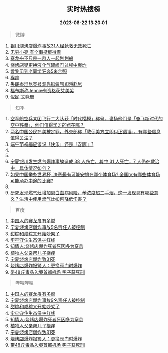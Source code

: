 <div align="center"><h2>实时热搜榜</h2><h4>2023-06-22 13:20:01</h4></div>

> 微博  

1. [银川烧烤店爆炸事故31人经抢救无效死亡](https://s.weibo.com/weibo?q=%23%E9%93%B6%E5%B7%9D%E7%83%A7%E7%83%A4%E5%BA%97%E7%88%86%E7%82%B8%E4%BA%8B%E6%95%8531%E4%BA%BA%E7%BB%8F%E6%8A%A2%E6%95%91%E6%97%A0%E6%95%88%E6%AD%BB%E4%BA%A1%23&t=31&band_rank=1&Refer=top)<br />
2. [无穷小亮 有个事挺瘆得慌](https://s.weibo.com/weibo?q=%E6%97%A0%E7%A9%B7%E5%B0%8F%E4%BA%AE%20%E6%9C%89%E4%B8%AA%E4%BA%8B%E6%8C%BA%E7%98%86%E5%BE%97%E6%85%8C&t=31&band_rank=2&Refer=top)<br />
3. [赛龙舟不只是一群人一起划划船](https://s.weibo.com/weibo?q=%23%E8%B5%9B%E9%BE%99%E8%88%9F%E4%B8%8D%E5%8F%AA%E6%98%AF%E4%B8%80%E7%BE%A4%E4%BA%BA%E4%B8%80%E8%B5%B7%E5%88%92%E5%88%92%E8%88%B9%23&t=31&band_rank=3&Refer=top)<br />
4. [烧烤店疑更换液化气罐阀门过程中爆炸](https://s.weibo.com/weibo?q=%23%E7%83%A7%E7%83%A4%E5%BA%97%E7%96%91%E6%9B%B4%E6%8D%A2%E6%B6%B2%E5%8C%96%E6%B0%94%E7%BD%90%E9%98%80%E9%97%A8%E8%BF%87%E7%A8%8B%E4%B8%AD%E7%88%86%E7%82%B8%23&t=31&band_rank=4&Refer=top)<br />
5. [曾黎见到老同学狂奔5米合照](https://s.weibo.com/weibo?q=%23%E6%9B%BE%E9%BB%8E%E8%A7%81%E5%88%B0%E8%80%81%E5%90%8C%E5%AD%A6%E7%8B%82%E5%A5%945%E7%B1%B3%E5%90%88%E7%85%A7%23&t=31&band_rank=5&Refer=top)<br />
6. [猴痘](https://s.weibo.com/weibo?q=%E7%8C%B4%E7%97%98&t=31&band_rank=6&Refer=top)<br />
7. [失联泰坦尼克号观光艇氧气即将耗尽](https://s.weibo.com/weibo?q=%23%E5%A4%B1%E8%81%94%E6%B3%B0%E5%9D%A6%E5%B0%BC%E5%85%8B%E5%8F%B7%E8%A7%82%E5%85%89%E8%89%87%E6%B0%A7%E6%B0%94%E5%8D%B3%E5%B0%86%E8%80%97%E5%B0%BD%23&t=31&band_rank=7&Refer=top)<br />
8. [福布斯称Jennie有资格获艾美奖](https://s.weibo.com/weibo?q=%23%E7%A6%8F%E5%B8%83%E6%96%AF%E7%A7%B0Jennie%E6%9C%89%E8%B5%84%E6%A0%BC%E8%8E%B7%E8%89%BE%E7%BE%8E%E5%A5%96%23&t=31&band_rank=8&Refer=top)<br />
9. [倪妮 文咏珊](https://s.weibo.com/weibo?q=%E5%80%AA%E5%A6%AE%20%E6%96%87%E5%92%8F%E7%8F%8A&t=31&band_rank=9&Refer=top)<br />

> 知乎  

1. [空军航空兵某团飞行二大队获「时代楷模」称号，褒扬他们是「奋飞新时代的空中铁拳」，他们值得学习的点在哪？](https://www.zhihu.com/question/607609756)<br />
2. [两名中国公民在美被定罪，外交部称「敦促美方立即纠正错误」，有哪些信息值得关注？](https://www.zhihu.com/question/607819218)<br />
3. [端午节祝福应该说「快乐」还是「安康」?](https://www.zhihu.com/question/535873216)<br />
4. []()<br />
5. []()<br />
6. [宁夏银川发生燃气爆炸事故造成 38 人伤亡，其中 31 人死亡，7 人仍在救治中，具体情况如何？](https://www.zhihu.com/question/607961203)<br />
7. [如果中国举办世界杯, 决赛最有可能安排在哪个体育场? 全国又有哪些体育场可能承办中途的比赛?](https://www.zhihu.com/question/605308246)<br />
8. []()<br />
9. [研究发现燃气灶增加患白血病风险，苯浓度超二手烟，这一发现具有哪些意义？生活中使用燃气灶如何降低伤害？](https://www.zhihu.com/question/607771756)<br />

> 百度  

1. [中国人的赛龙舟有多燃](https://www.baidu.com/s?wd=%E4%B8%AD%E5%9B%BD%E4%BA%BA%E7%9A%84%E8%B5%9B%E9%BE%99%E8%88%9F%E6%9C%89%E5%A4%9A%E7%87%83&sa=fyb_news&rsv_dl=fyb_news)<br />
2. [宁夏烧烤店爆炸事故9名责任人被控制](https://www.baidu.com/s?wd=%E5%AE%81%E5%A4%8F%E7%83%A7%E7%83%A4%E5%BA%97%E7%88%86%E7%82%B8%E4%BA%8B%E6%95%859%E5%90%8D%E8%B4%A3%E4%BB%BB%E4%BA%BA%E8%A2%AB%E6%8E%A7%E5%88%B6&sa=fyb_news&rsv_dl=fyb_news)<br />
3. [甜粽和咸粽又开始吵架了](https://www.baidu.com/s?wd=%E7%94%9C%E7%B2%BD%E5%92%8C%E5%92%B8%E7%B2%BD%E5%8F%88%E5%BC%80%E5%A7%8B%E5%90%B5%E6%9E%B6%E4%BA%86&sa=fyb_news&rsv_dl=fyb_news)<br />
4. [牢牢守住生态保护红线](https://www.baidu.com/s?wd=%E7%89%A2%E7%89%A2%E5%AE%88%E4%BD%8F%E7%94%9F%E6%80%81%E4%BF%9D%E6%8A%A4%E7%BA%A2%E7%BA%BF&sa=fyb_news&rsv_dl=fyb_news)<br />
5. [知情人:烧烤店爆炸死者死因多为窒息](https://www.baidu.com/s?wd=%E7%9F%A5%E6%83%85%E4%BA%BA%3A%E7%83%A7%E7%83%A4%E5%BA%97%E7%88%86%E7%82%B8%E6%AD%BB%E8%80%85%E6%AD%BB%E5%9B%A0%E5%A4%9A%E4%B8%BA%E7%AA%92%E6%81%AF&sa=fyb_news&rsv_dl=fyb_news)<br />
6. [植物人父亲帮儿子挠痒](https://www.baidu.com/s?wd=%E6%A4%8D%E7%89%A9%E4%BA%BA%E7%88%B6%E4%BA%B2%E5%B8%AE%E5%84%BF%E5%AD%90%E6%8C%A0%E7%97%92&sa=fyb_news&rsv_dl=fyb_news)<br />
7. [宁夏烧烤店爆炸致31死](https://www.baidu.com/s?wd=%E5%AE%81%E5%A4%8F%E7%83%A7%E7%83%A4%E5%BA%97%E7%88%86%E7%82%B8%E8%87%B431%E6%AD%BB&sa=fyb_news&rsv_dl=fyb_news)<br />
8. [烧烤店爆炸报警人：更换阀门时爆炸](https://www.baidu.com/s?wd=%E7%83%A7%E7%83%A4%E5%BA%97%E7%88%86%E7%82%B8%E6%8A%A5%E8%AD%A6%E4%BA%BA%EF%BC%9A%E6%9B%B4%E6%8D%A2%E9%98%80%E9%97%A8%E6%97%B6%E7%88%86%E7%82%B8&sa=fyb_news&rsv_dl=fyb_news)<br />
9. [带48斤毒品入境首都机场 男子获死刑](https://www.baidu.com/s?wd=%E5%B8%A648%E6%96%A4%E6%AF%92%E5%93%81%E5%85%A5%E5%A2%83%E9%A6%96%E9%83%BD%E6%9C%BA%E5%9C%BA+%E7%94%B7%E5%AD%90%E8%8E%B7%E6%AD%BB%E5%88%91&sa=fyb_news&rsv_dl=fyb_news)<br />

> 哔哩哔哩  

1. [中国人的赛龙舟有多燃](https://www.baidu.com/s?wd=%E4%B8%AD%E5%9B%BD%E4%BA%BA%E7%9A%84%E8%B5%9B%E9%BE%99%E8%88%9F%E6%9C%89%E5%A4%9A%E7%87%83&sa=fyb_news&rsv_dl=fyb_news)<br />
2. [宁夏烧烤店爆炸事故9名责任人被控制](https://www.baidu.com/s?wd=%E5%AE%81%E5%A4%8F%E7%83%A7%E7%83%A4%E5%BA%97%E7%88%86%E7%82%B8%E4%BA%8B%E6%95%859%E5%90%8D%E8%B4%A3%E4%BB%BB%E4%BA%BA%E8%A2%AB%E6%8E%A7%E5%88%B6&sa=fyb_news&rsv_dl=fyb_news)<br />
3. [甜粽和咸粽又开始吵架了](https://www.baidu.com/s?wd=%E7%94%9C%E7%B2%BD%E5%92%8C%E5%92%B8%E7%B2%BD%E5%8F%88%E5%BC%80%E5%A7%8B%E5%90%B5%E6%9E%B6%E4%BA%86&sa=fyb_news&rsv_dl=fyb_news)<br />
4. [牢牢守住生态保护红线](https://www.baidu.com/s?wd=%E7%89%A2%E7%89%A2%E5%AE%88%E4%BD%8F%E7%94%9F%E6%80%81%E4%BF%9D%E6%8A%A4%E7%BA%A2%E7%BA%BF&sa=fyb_news&rsv_dl=fyb_news)<br />
5. [知情人:烧烤店爆炸死者死因多为窒息](https://www.baidu.com/s?wd=%E7%9F%A5%E6%83%85%E4%BA%BA%3A%E7%83%A7%E7%83%A4%E5%BA%97%E7%88%86%E7%82%B8%E6%AD%BB%E8%80%85%E6%AD%BB%E5%9B%A0%E5%A4%9A%E4%B8%BA%E7%AA%92%E6%81%AF&sa=fyb_news&rsv_dl=fyb_news)<br />
6. [植物人父亲帮儿子挠痒](https://www.baidu.com/s?wd=%E6%A4%8D%E7%89%A9%E4%BA%BA%E7%88%B6%E4%BA%B2%E5%B8%AE%E5%84%BF%E5%AD%90%E6%8C%A0%E7%97%92&sa=fyb_news&rsv_dl=fyb_news)<br />
7. [宁夏烧烤店爆炸致31死](https://www.baidu.com/s?wd=%E5%AE%81%E5%A4%8F%E7%83%A7%E7%83%A4%E5%BA%97%E7%88%86%E7%82%B8%E8%87%B431%E6%AD%BB&sa=fyb_news&rsv_dl=fyb_news)<br />
8. [烧烤店爆炸报警人：更换阀门时爆炸](https://www.baidu.com/s?wd=%E7%83%A7%E7%83%A4%E5%BA%97%E7%88%86%E7%82%B8%E6%8A%A5%E8%AD%A6%E4%BA%BA%EF%BC%9A%E6%9B%B4%E6%8D%A2%E9%98%80%E9%97%A8%E6%97%B6%E7%88%86%E7%82%B8&sa=fyb_news&rsv_dl=fyb_news)<br />
9. [带48斤毒品入境首都机场 男子获死刑](https://www.baidu.com/s?wd=%E5%B8%A648%E6%96%A4%E6%AF%92%E5%93%81%E5%85%A5%E5%A2%83%E9%A6%96%E9%83%BD%E6%9C%BA%E5%9C%BA+%E7%94%B7%E5%AD%90%E8%8E%B7%E6%AD%BB%E5%88%91&sa=fyb_news&rsv_dl=fyb_news)<br />

